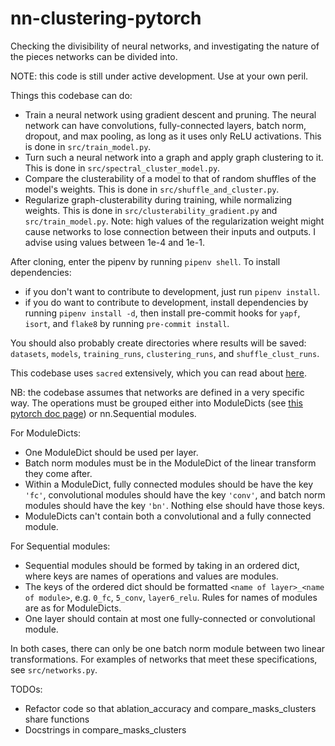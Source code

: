# nn-clustering-pytorch
Checking the divisibility of neural networks, and investigating the nature of the pieces networks can be divided into.

NOTE: this code is still under active development. Use at your own peril.

Things this codebase can do:

- Train a neural network using gradient descent and pruning. The neural network can have convolutions, fully-connected layers, batch norm, dropout, and max pooling, as long as it uses only ReLU activations. This is done in `src/train_model.py`.
- Turn such a neural network into a graph and apply graph clustering to it. This is done in `src/spectral_cluster_model.py`.
- Compare the clusterability of a model to that of random shuffles of the model's weights. This is done in `src/shuffle_and_cluster.py`.
- Regularize graph-clusterability during training, while normalizing weights. This is done in `src/clusterability_gradient.py` and `src/train_model.py`. Note: high values of the regularization weight might cause networks to lose connection between their inputs and outputs. I advise using values between 1e-4 and 1e-1.

After cloning, enter the pipenv by running `pipenv shell`. To install dependencies:

- if you don't want to contribute to development, just run `pipenv install`.
- if you do want to contribute to development, install dependencies by running `pipenv install -d`, then install pre-commit hooks for `yapf`, `isort`, and `flake8` by running `pre-commit install`.

You should also probably create directories where results will be saved: `datasets`, `models`, `training_runs`, `clustering_runs`, and `shuffle_clust_runs`.

This codebase uses `sacred` extensively, which you can read about [here](https://sacred.readthedocs.io/en/stable/).

NB: the codebase assumes that networks are defined in a very specific way. The operations must be grouped either into ModuleDicts (see [this pytorch doc page](https://pytorch.org/docs/stable/generated/torch.nn.ModuleDict.html)) or nn.Sequential modules.

For ModuleDicts:
- One ModuleDict should be used per layer.
- Batch norm modules must be in the ModuleDict of the linear transform they come after.
- Within a ModuleDict, fully connected modules should be have the key `'fc'`, convolutional modules should have the key `'conv'`, and batch norm modules should have the key `'bn'`. Nothing else should have those keys.
- ModuleDicts can't contain both a convolutional and a fully connected module.

For Sequential modules:
- Sequential modules should be formed by taking in an ordered dict, where keys are names of operations and values are modules.
- The keys of the ordered dict should be formatted `<name of layer>_<name of module>`, e.g. `0_fc`, `5_conv`, `layer6_relu`. Rules for names of modules are as for ModuleDicts.
- One layer should contain at most one fully-connected or convolutional module.

In both cases, there can only be one batch norm module between two linear transformations. For examples of networks that meet these specifications, see `src/networks.py`.

TODOs:
  - Refactor code so that ablation_accuracy and compare_masks_clusters share functions
  - Docstrings in compare_masks_clusters
